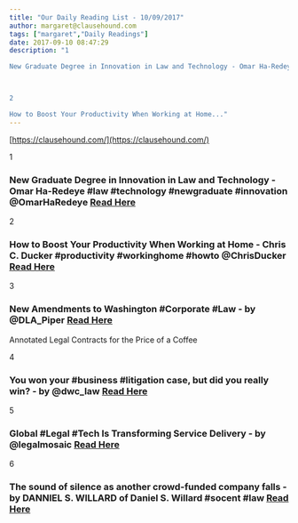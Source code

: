 ```yaml
---
title: "Our Daily Reading List - 10/09/2017"
author: margaret@clausehound.com
tags: ["margaret","Daily Readings"]
date: 2017-09-10 08:47:29
description: "1

New Graduate Degree in Innovation in Law and Technology - Omar Ha-Redeye #law #technology #newgraduate #innovation @OmarHaRedeye Read Here



2

How to Boost Your Productivity When Working at Home..."
---
```


[https://clausehound.com/](https://clausehound.com/)

1

### New Graduate Degree in Innovation in Law and Technology - Omar Ha-Redeye #law #technology #newgraduate #innovation @OmarHaRedeye [Read Here](http://www.slaw.ca/2017/09/03/new-graduate-degree-in-innovation-in-law-and-technology/)

2

### How to Boost Your Productivity When Working at Home - Chris C. Ducker #productivity #workinghome #howto @ChrisDucker [Read Here](http://www.chrisducker.com/productivity-when-working-at-home/)

3

### New Amendments to Washington #Corporate #Law - by @DLA_Piper  [Read Here](https://goo.gl/iwiKqe)

Annotated Legal Contracts
for the Price of a Coffee

4

### You won your #business #litigation case, but did you really win? - by @dwc_law  [Read Here](https://goo.gl/z6VU19)

5

### Global #Legal #Tech Is Transforming Service Delivery - by @legalmosaic  [Read Here](https://goo.gl/ToB4PK)

6

### The sound of silence as another crowd-funded company falls - by DANNIEL S. WILLARD of Daniel S. Willard #socent #law [Read Here](https://goo.gl/QLYyNw)